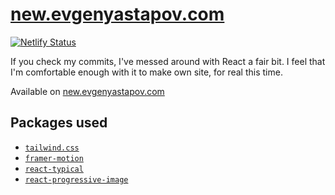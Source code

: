 # [new.evgenyastapov.com](https://new.evgenyastapov.com/)

[![Netlify Status](https://api.netlify.com/api/v1/badges/1160ea94-31e6-4ad1-a319-427d82e21023/deploy-status)](https://app.netlify.com/sites/evgastap-new/deploys)

If you check my commits, I've messed around with React a fair bit. I feel that I'm comfortable enough with it to make own site, for real this time.

Available on [new.evgenyastapov.com](https://new.evgenyastapov.com/)

## Packages used
- [`tailwind.css`](https://tailwindcss.com/)
- [`framer-motion`](https://www.framer.com/motion/)
- [`react-typical`](https://www.npmjs.com/package/react-typical)
- [`react-progressive-image`](https://www.npmjs.com/package/react-progressive-image)
